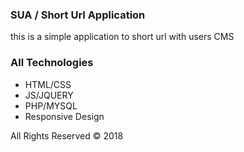 ### SUA / Short Url Application 

this is a simple application to short url with users CMS

### All Technologies

* HTML/CSS
* JS/JQUERY
* PHP/MYSQL
* Responsive Design



All Rights Reserved © 2018
